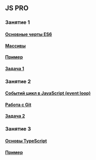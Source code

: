 <h2>JS PRO</h2>
<h3>Занятие 1</h3>
<h4><a href="https://docs.google.com/presentation/d/1EeHiktMhRz8M5ZPfqMvYdmd-qq9O1vmW/edit?usp=sharing&ouid=114223714448457525173&rtpof=true&sd=true">Основные черты ES6</a></h4>
<h4><a href="https://docs.google.com/presentation/d/1y21mwF7IN_R6VSpDWC4yW87PAOfpB_-J/edit?usp=sharing&ouid=114223714448457525173&rtpof=true&sd=true">Массивы</a></h4>
<h4><a href="https://github.com/pomazandre/tms-ex1">Пример</a></p>
<h4><a href="https://docs.google.com/document/d/1HtcWTaLCSP1WkJcg9X7iml36UcWVqG2U/edit?usp=sharing&ouid=114223714448457525173&rtpof=true&sd=true">Задача 1</a></p>

<h3>Занятие 2</h3>
<h4><a href="https://docs.google.com/presentation/d/15tLNLRzk9i-83fZN3fQ04sbPSr4kFA36/edit?usp=sharing&ouid=114223714448457525173&rtpof=true&sd=true">Событий цикл в JavaScript (event loop)</a> </h4>
<h4><a href="https://docs.google.com/presentation/d/1eaGXD4j_nBJ8IApWh-hf1Xv8iL7QZI51/edit?usp=sharing&ouid=114223714448457525173&rtpof=true&sd=true">Работа с Git</a></h4>
<h4><a href="https://docs.google.com/document/d/1ESRCv2ujgDHn7g4n8Wse7b2BMakzjToS/edit?usp=sharing&ouid=114223714448457525173&rtpof=true&sd=true">Задача 2</a></p>

<h3>Занятие 3</h3>
<h4><a href="">Основы TypeScript</a> </h4>
<h4><a href="https://github.com/pomazandre/tms-ex2">Пример</a></p>










